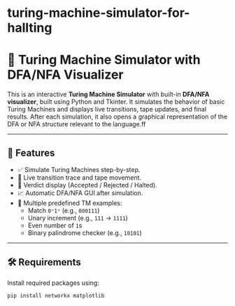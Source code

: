 # turing-machine-simulator-for-hallting
# 🧠 Turing Machine Simulator with DFA/NFA Visualizer

This is an interactive **Turing Machine Simulator** with built-in **DFA/NFA visualizer**, built using Python and Tkinter. It simulates the behavior of basic Turing Machines and displays live transitions, tape updates, and final results. After each simulation, it also opens a graphical representation of the DFA or NFA structure relevant to the language.ff

---

## 🚀 Features

- ✅ Simulate Turing Machines step-by-step.
- 🎥 Live transition trace and tape movement.
- 🧾 Verdict display (Accepted / Rejected / Halted).
- 📈 Automatic DFA/NFA GUI after simulation.
- 🧠 Multiple predefined TM examples:
  - Match `0ⁿ1ⁿ` (e.g., `000111`)
  - Unary increment (e.g., `111` → `1111`)
  - Even number of `1`s
  - Binary palindrome checker (e.g., `10101`)

---

## 🛠️ Requirements

Install required packages using:

```bash
pip install networkx matplotlib
